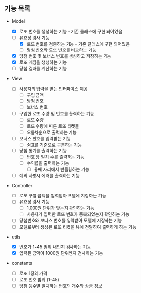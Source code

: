 ## 기능 목록

- Model

  - [x] 로또 번호를 생성하는 기능 - 기존 클래스에 구현 되어있음
  - [ ] 유효성 검사 기능
    - [x] 로또 번호를 검증하는 기능 - 기존 클래스에 구현 되어있음
    - [ ] 당첨 번호와 로또 번호를 비교하는 기능
  - [x] 당첨 번호 및 보너스 번호를 생성하고 저장하는 기능
  - [x] 로또 게임을 생성하는 기능
  - [ ] 당첨 결과를 계산하는 기능

- View

  - [ ] 사용자의 입력을 받는 인터페이스 제공
    - [ ] 구입 금액
    - [ ] 당첨 번호
    - [ ] 보너스 번호
  - [ ] 구입한 로또 수량 및 번호를 출력하는 기능
    - [ ] 로또 수량
    - [ ] 로또 수량에 따른 로또 티켓들
    - [ ] 오름차순으로 출력하는 기능
  - [ ] 보너스 번호를 입력받는 기능
    - [ ] 쉼표를 기준으로 구분하는 기능
  - [ ] 당첨 통계를 출력하는 기능
    - [ ] 번호 당 일치 수를 출력하는 기능
    - [ ] 수익률을 출력하는 기능
      - [ ] 둘째 자리에서 반올림하는 기능
  - [ ] 예외 사항시 에러를 출력하는 기능

- Controller

  - [ ] 로또 구입 금액을 입력받아 모델에 저장하는 기능
  - [ ] 유효성 검사 기능
    - [ ] 1,000원 단위가 맞는지 확인하는 기능
    - [ ] 사용자가 입력한 로또 번호가 중복되었는지 확인하는 기능
  - [ ] 당첨번호와 보너스 번호를 입력받아 모델에 저장하는 기능
  - [ ] 모델로부터 생성된 로또 티켓을 뷰에 전달하여 출력하게 하는 기능

- utils

  - [x] 번호가 1~45 범위 내인지 검사하는 기능
  - [x] 입력된 금액이 1000원 단위인지 검사하는 기능

- constants

  - [ ] 로또 1장의 가격
  - [ ] 로또 번호 범위 (1-45)
  - [ ] 당첨 등수별 일치하는 번호의 개수와 상금 정보
